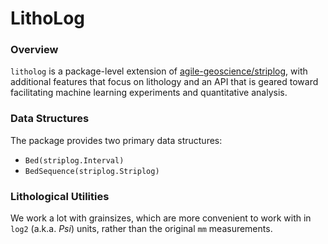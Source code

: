 # LithoLog

### Overview

`litholog` is a package-level extension of [agile-geoscience/striplog](https://github.com/agile-geoscience/striplog), with additional features that focus on lithology and an API that is geared toward facilitating machine learning experiments and quantitative analysis.

### Data Structures

The package provides two primary data structures:
- `Bed(striplog.Interval)`
- `BedSequence(striplog.Striplog)`

### Lithological Utilities

We work a lot with grainsizes, which are more convenient to work with in `log2` (a.k.a. *Psi*) units, rather than the original `mm` measurements.
